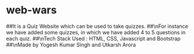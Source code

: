 # web-wars
##It is a Quiz Website which can be used to take quizzes.
##\nFor instance we have added some quizzes, in which we have added 4 to 5 questions in each quiz.
##\nTech Stack Used : HTML, CSS, Javascript and Bootstrap
##\nMade by Yogesh Kumar Singh and Utkarsh Arora
